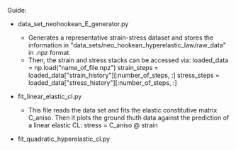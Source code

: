 
Guide:

 * data_set_neohookean_E_generator.py
    - Generates a representative strain-stress dataset and stores the information in "data_sets/neo_hookean_hyperelastic_law/raw_data" in .npz format.
    - Then, the strain and stress stacks can be accessed via:
            loaded_data = np.load("name_of_file.npz")
            strain_steps = loaded_data["strain_history"][:number_of_steps, :]
            stress_steps = loaded_data["stress_history"][:number_of_steps, :]

 * fit_linear_elastic_cl.py
    - This file reads the data set and fits the elastic constitutive matrix C_aniso. Then it plots the 
    ground thuth data against the prediction of a linear elastic CL: stress = C_aniso @ strain

 * fit_quadratic_hyperelastic_cl.py
 